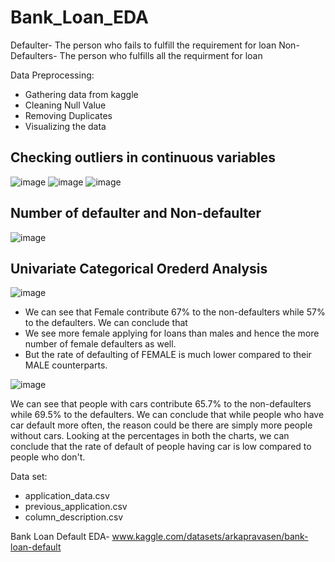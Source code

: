 # Bank_Loan_EDA

Defaulter- The person who fails to fulfill the requirement for loan
Non-Defaulters- The person who fulfills all the requirment for loan

Data Preprocessing:
   * Gathering data from kaggle
   * Cleaning Null Value
   * Removing Duplicates
   * Visualizing the data
  
## Checking outliers in continuous variables
![image](https://user-images.githubusercontent.com/85886921/166436587-f8f6c766-72e6-4137-a270-2d5a3d2842c9.png)
![image](https://user-images.githubusercontent.com/85886921/166436548-6bc77d21-4fe2-4e5f-87d4-2edbfff6eb74.png)
![image](https://user-images.githubusercontent.com/85886921/166436701-7b82a1e9-87d4-42c2-a3ba-3c73fbfbe098.png)

## Number of defaulter and Non-defaulter
![image](https://user-images.githubusercontent.com/85886921/166438827-57587d67-c914-4cad-a4be-a07d7829ad27.png)

## Univariate Categorical Orederd Analysis
![image](https://user-images.githubusercontent.com/85886921/166436894-185823ac-040b-40e9-887e-b66a5cdb79cc.png)
* We can see that Female contribute 67% to the non-defaulters while 57% to the defaulters. We can conclude that
* We see more female applying for loans than males and hence the more number of female defaulters as well.
* But the rate of defaulting of FEMALE is much lower compared to their MALE counterparts.

![image](https://user-images.githubusercontent.com/85886921/166437018-a929e11a-86f7-4b8e-aacf-e325dd9addae.png)

We can see that people with cars contribute 65.7% to the non-defaulters while 69.5% to the defaulters. We can conclude that while people who have car default more often, the reason could be there are simply more people without cars. 
Looking at the percentages in both the charts, we can conclude that the rate of default of people having car is low compared to people who don't.
  
Data set:
* application_data.csv
* previous_application.csv
* column_description.csv

Bank Loan Default EDA- www.kaggle.com/datasets/arkapravasen/bank-loan-default
